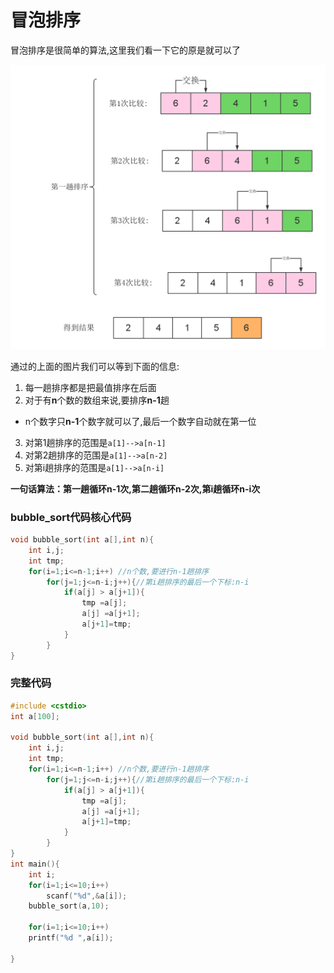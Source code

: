 # 冒泡排序


冒泡排序是很简单的算法,这里我们看一下它的原是就可以了

![冒泡排序](./冒泡排序.png)

通过的上面的图片我们可以等到下面的信息:

 1. 每一趟排序都是把最值排序在后面
 2. 对于有**n**个数的数组来说,要排序**n-1**趟
  - n个数字只**n-1**个数字就可以了,最后一个数字自动就在第一位
 3. 对第1趟排序的范围是`a[1]-->a[n-1]`
 4. 对第2趟排序的范围是`a[1]-->a[n-2]`
 5. 对第i趟排序的范围是`a[1]-->a[n-i]`


**一句话算法：第一趟循环n-1次,第二趟循环n-2次,第i趟循环n-i次**

### bubble_sort代码核心代码

<!-- template start -->
```c
void bubble_sort(int a[],int n){
    int i,j;
	int tmp;
    for(i=1;i<=n-1;i++) //n个数,要进行n-1趟排序
        for(j=1;j<=n-i;j++){//第i趟排序的最后一个下标:n-i
            if(a[j] > a[j+1]){
                tmp =a[j];
                a[j] =a[j+1];
                a[j+1]=tmp;
            }
        }
}
```
<!-- template end -->

### 完整代码

```c
#include <cstdio>
int a[100];

void bubble_sort(int a[],int n){
    int i,j;
	int tmp;
    for(i=1;i<=n-1;i++) //n个数,要进行n-1趟排序
        for(j=1;j<=n-i;j++){//第i趟排序的最后一个下标:n-i
            if(a[j] > a[j+1]){
                tmp =a[j];
                a[j] =a[j+1];
                a[j+1]=tmp;
            }
        }
}
int main(){
	int i;
	for(i=1;i<=10;i++)
		scanf("%d",&a[i]);
	bubble_sort(a,10);
	
	for(i=1;i<=10;i++)
	printf("%d ",a[i]);
	
}
```
